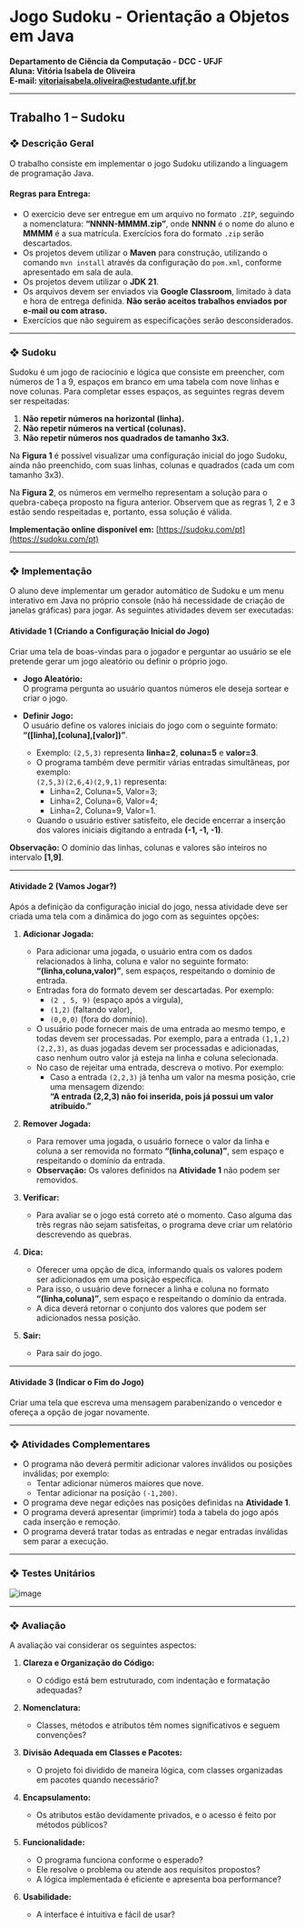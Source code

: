 # Jogo Sudoku - Orientação a Objetos em Java
**Departamento de Ciência da Computação - DCC - UFJF**  
**Aluna: Vitória Isabela de Oliveira**  
**E-mail: vitoriaisabela.oliveira@estudante.ufjf.br**  

---

## Trabalho 1 – Sudoku

### ❖ Descrição Geral
O trabalho consiste em implementar o jogo Sudoku utilizando a linguagem de programação Java.  

#### Regras para Entrega:
- O exercício deve ser entregue em um arquivo no formato `.ZIP`, seguindo a nomenclatura: **“NNNN-MMMM.zip”**, onde **NNNN** é o nome do aluno e **MMMM** é a sua matrícula. Exercícios fora do formato `.zip` serão descartados.  
- Os projetos devem utilizar o **Maven** para construção, utilizando o comando `mvn install` através da configuração do `pom.xml`, conforme apresentado em sala de aula.  
- Os projetos devem utilizar o **JDK 21**.  
- Os arquivos devem ser enviados via **Google Classroom**, limitado à data e hora de entrega definida. **Não serão aceitos trabalhos enviados por e-mail ou com atraso.**  
- Exercícios que não seguirem as especificações serão desconsiderados.  

---

### ❖ Sudoku
Sudoku é um jogo de raciocínio e lógica que consiste em preencher, com números de 1 a 9, espaços em branco em uma tabela com nove linhas e nove colunas. Para completar esses espaços, as seguintes regras devem ser respeitadas:  
1. **Não repetir números na horizontal (linha).**  
2. **Não repetir números na vertical (colunas).**  
3. **Não repetir números nos quadrados de tamanho 3x3.**  

Na **Figura 1** é possível visualizar uma configuração inicial do jogo Sudoku, ainda não preenchido, com suas linhas, colunas e quadrados (cada um com tamanho 3x3).  

Na **Figura 2**, os números em vermelho representam a solução para o quebra-cabeça proposto na figura anterior. Observem que as regras 1, 2 e 3 estão sendo respeitadas e, portanto, essa solução é válida.  

**Implementação online disponível em:** [https://sudoku.com/pt](https://sudoku.com/pt)  

---

### ❖ Implementação
O aluno deve implementar um gerador automático de Sudoku e um menu interativo em Java no próprio console (não há necessidade de criação de janelas gráficas) para jogar. As seguintes atividades devem ser executadas:  

#### **Atividade 1 (Criando a Configuração Inicial do Jogo)**  
Criar uma tela de boas-vindas para o jogador e perguntar ao usuário se ele pretende gerar um jogo aleatório ou definir o próprio jogo.  

- **Jogo Aleatório:**  
  O programa pergunta ao usuário quantos números ele deseja sortear e criar o jogo.  

- **Definir Jogo:**  
  O usuário define os valores iniciais do jogo com o seguinte formato: **“([linha],[coluna],[valor])”**.  
  - Exemplo: `(2,5,3)` representa **linha=2**, **coluna=5** e **valor=3**.  
  - O programa também deve permitir várias entradas simultâneas, por exemplo:  
    `(2,5,3)(2,6,4)(2,9,1)` representa:  
    - Linha=2, Coluna=5, Valor=3;  
    - Linha=2, Coluna=6, Valor=4;  
    - Linha=2, Coluna=9, Valor=1.  
  - Quando o usuário estiver satisfeito, ele decide encerrar a inserção dos valores iniciais digitando a entrada **(-1, -1, -1)**.  

**Observação:** O domínio das linhas, colunas e valores são inteiros no intervalo **[1,9]**.  

---

#### **Atividade 2 (Vamos Jogar?)**  
Após a definição da configuração inicial do jogo, nessa atividade deve ser criada uma tela com a dinâmica do jogo com as seguintes opções:  

1. **Adicionar Jogada:**  
   - Para adicionar uma jogada, o usuário entra com os dados relacionados à linha, coluna e valor no seguinte formato: **“(linha,coluna,valor)”**, sem espaços, respeitando o domínio de entrada.  
   - Entradas fora do formato devem ser descartadas. Por exemplo:  
     - `(2 , 5, 9)` (espaço após a vírgula),  
     - `(1,2)` (faltando valor),  
     - `(0,0,0)` (fora do domínio).  
   - O usuário pode fornecer mais de uma entrada ao mesmo tempo, e todas devem ser processadas. Por exemplo, para a entrada `(1,1,2)(2,2,3)`, as duas jogadas devem ser processadas e adicionadas, caso nenhum outro valor já esteja na linha e coluna selecionada.  
   - No caso de rejeitar uma entrada, descreva o motivo. Por exemplo:  
     - Caso a entrada `(2,2,3)` já tenha um valor na mesma posição, crie uma mensagem dizendo:  
       **“A entrada (2,2,3) não foi inserida, pois já possui um valor atribuído.”**  

2. **Remover Jogada:**  
   - Para remover uma jogada, o usuário fornece o valor da linha e coluna a ser removida no formato **“(linha,coluna)”**, sem espaço e respeitando o domínio da entrada.  
   - **Observação:** Os valores definidos na **Atividade 1** não podem ser removidos.  

3. **Verificar:**  
   - Para avaliar se o jogo está correto até o momento. Caso alguma das três regras não sejam satisfeitas, o programa deve criar um relatório descrevendo as quebras.  

4. **Dica:**  
   - Oferecer uma opção de dica, informando quais os valores podem ser adicionados em uma posição específica.  
   - Para isso, o usuário deve fornecer a linha e coluna no formato **“(linha,coluna)”**, sem espaço e respeitando o domínio da entrada.  
   - A dica deverá retornar o conjunto dos valores que podem ser adicionados nessa posição.  

5. **Sair:**  
   - Para sair do jogo.  

---

#### **Atividade 3 (Indicar o Fim do Jogo)**  
Criar uma tela que escreva uma mensagem parabenizando o vencedor e ofereça a opção de jogar novamente.  

---

### ❖ Atividades Complementares
- O programa não deverá permitir adicionar valores inválidos ou posições inválidas; por exemplo:  
  - Tentar adicionar números maiores que nove.  
  - Tentar adicionar na posição `(-1,200)`.  
- O programa deve negar edições nas posições definidas na **Atividade 1**.  
- O programa deverá apresentar (imprimir) toda a tabela do jogo após cada inserção e remoção.  
- O programa deverá tratar todas as entradas e negar entradas inválidas sem parar a execução.  

---

### ❖ Testes Unitários
![image](https://github.com/user-attachments/assets/e18d8891-94bf-4429-83b4-a3d40f88b019)

---

### ❖ Avaliação
A avaliação vai considerar os seguintes aspectos:  

1. **Clareza e Organização do Código:**  
   - O código está bem estruturado, com indentação e formatação adequadas?  

2. **Nomenclatura:**  
   - Classes, métodos e atributos têm nomes significativos e seguem convenções?  

3. **Divisão Adequada em Classes e Pacotes:**  
   - O projeto foi dividido de maneira lógica, com classes organizadas em pacotes quando necessário?  

4. **Encapsulamento:**  
   - Os atributos estão devidamente privados, e o acesso é feito por métodos públicos?  

5. **Funcionalidade:**  
   - O programa funciona conforme o esperado?  
   - Ele resolve o problema ou atende aos requisitos propostos?  
   - A lógica implementada é eficiente e apresenta boa performance?  

6. **Usabilidade:**  
   - A interface é intuitiva e fácil de usar?  
